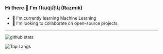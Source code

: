### Hi there 👋 I'm Ռազմիկ (Razmik)

- 🌱 I'm currently learning Machine Learning
- 👯 I'm looking to collaborate on open-source projects

<!--
**razmikTovmas/razmikTovmas** is a ✨ _special_ ✨ repository because its `README.md` (this file) appears on your GitHub profile.

Here are some ideas to get you started:

- 🔭 I'm currently working on ...
- 🌱 I'm currently learning ...
- 👯 I'm looking to collaborate on ...
- 🤔 I'm looking for help with ...
- 💬 Ask me about ...
- 📫 How to reach me: ...
- 😄 Pronouns: ...
- ⚡ Fun fact: ...
-->

---

![github stats](https://github-readme-stats.vercel.app/api?username=razmikTovmas&count_private=true&show_icons=true&include_all_commits=true&theme=dark)

![Top Langs](https://github-readme-stats.vercel.app/api/top-langs/?username=razmikTovmas&count_private=true&layout=compact&theme=dark)
